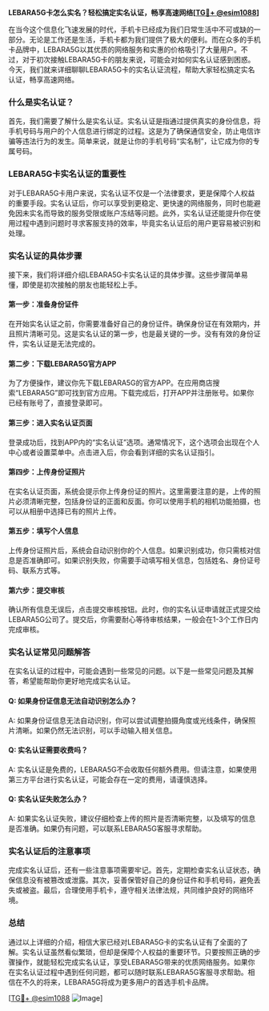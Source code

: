 **LEBARA5G卡怎么实名？轻松搞定实名认证，畅享高速网络[[TG💪+ @esim1088](https://t.me/s/esim1088)]**

在当今这个信息化飞速发展的时代，手机卡已经成为我们日常生活中不可或缺的一部分。无论是工作还是生活，手机卡都为我们提供了极大的便利。而在众多的手机卡品牌中，LEBARA5G以其优质的网络服务和实惠的价格吸引了大量用户。不过，对于初次接触LEBARA5G卡的朋友来说，可能会对如何实名认证感到困惑。今天，我们就来详细聊聊LEBARA5G卡的实名认证流程，帮助大家轻松搞定实名认证，畅享高速网络。

### 什么是实名认证？

首先，我们需要了解什么是实名认证。实名认证是指通过提供真实的身份信息，将手机号码与用户的个人信息进行绑定的过程。这是为了确保通信安全，防止电信诈骗等违法行为的发生。简单来说，就是让你的手机号码“实名制”，让它成为你的专属号码。

### LEBARA5G卡实名认证的重要性

对于LEBARA5G卡用户来说，实名认证不仅是一个法律要求，更是保障个人权益的重要手段。实名认证后，你可以享受到更稳定、更快速的网络服务，同时也能避免因未实名而导致的服务受限或账户冻结等问题。此外，实名认证还能提升你在使用过程中遇到问题时寻求客服支持的效率，毕竟实名认证后的用户更容易被识别和处理。

### 实名认证的具体步骤

接下来，我们将详细介绍LEBARA5G卡实名认证的具体步骤。这些步骤简单易懂，即使是初次接触的朋友也能轻松上手。

#### 第一步：准备身份证件

在开始实名认证之前，你需要准备好自己的身份证件。确保身份证在有效期内，并且照片清晰可见。这是实名认证的第一步，也是最关键的一步。没有有效的身份证件，实名认证是无法完成的。

#### 第二步：下载LEBARA5G官方APP

为了方便操作，建议你先下载LEBARA5G的官方APP。在应用商店搜索“LEBARA5G”即可找到官方应用。下载完成后，打开APP并注册账号。如果你已经有账号了，直接登录即可。

#### 第三步：进入实名认证页面

登录成功后，找到APP内的“实名认证”选项。通常情况下，这个选项会出现在个人中心或者设置菜单中。点击进入后，你会看到详细的实名认证指引。

#### 第四步：上传身份证照片

在实名认证页面，系统会提示你上传身份证的照片。这里需要注意的是，上传的照片必须清晰完整，包括身份证的正面和反面。你可以使用手机的相机功能拍摄，也可以从相册中选择已有的照片上传。

#### 第五步：填写个人信息

上传身份证照片后，系统会自动识别你的个人信息。如果识别成功，你只需核对信息是否准确即可。如果识别失败，你需要手动填写相关信息，包括姓名、身份证号码、联系方式等。

#### 第六步：提交审核

确认所有信息无误后，点击提交审核按钮。此时，你的实名认证申请就正式提交给LEBARA5G公司了。提交后，你需要耐心等待审核结果，一般会在1-3个工作日内完成审核。

### 实名认证常见问题解答

在实名认证的过程中，可能会遇到一些常见的问题。以下是一些常见问题及其解答，希望能帮助你更好地完成实名认证。

#### Q: 如果身份证信息无法自动识别怎么办？

A: 如果身份证信息无法自动识别，你可以尝试调整拍摄角度或光线条件，确保照片清晰。如果仍然无法识别，可以手动输入相关信息。

#### Q: 实名认证需要收费吗？

A: 实名认证是免费的，LEBARA5G不会收取任何额外费用。但请注意，如果使用第三方平台进行实名认证，可能会存在一定的费用，请谨慎选择。

#### Q: 实名认证失败怎么办？

A: 如果实名认证失败，建议仔细检查上传的照片是否清晰完整，以及填写的信息是否准确。如果仍有问题，可以联系LEBARA5G客服寻求帮助。

### 实名认证后的注意事项

完成实名认证后，还有一些注意事项需要牢记。首先，定期检查实名认证状态，确保信息没有被篡改或泄露。其次，妥善保管好自己的身份证件和手机号码，避免丢失或被盗。最后，合理使用手机卡，遵守相关法律法规，共同维护良好的网络环境。

### 总结

通过以上详细的介绍，相信大家已经对LEBARA5G卡的实名认证有了全面的了解。实名认证虽然看似繁琐，但却是保障个人权益的重要环节。只要按照正确的步骤操作，就能轻松完成实名认证，享受LEBARA5G带来的优质网络服务。如果你在实名认证过程中遇到任何问题，都可以随时联系LEBARA5G客服寻求帮助。相信在不久的将来，LEBARA5G将成为更多用户的首选手机卡品牌。

[[TG💪+ @esim1088](https://t.me/s/esim1088) ![Image](https://i.postimg.cc/4NQfJmqS/Snipaste-2025-05-13-00-14-12.png)]
